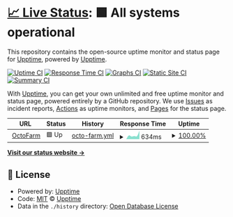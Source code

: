 # [📈 Live Status](https://https://notexpectedyet.github.io): <!--live status--> **🟩 All systems operational**

This repository contains the open-source uptime monitor and status page for [Upptime](https://upptime.js.org), powered by [Upptime](https://github.com/upptime/upptime).

[![Uptime CI](https://github.com/NotExpectedYet/service-monitoring/workflows/Uptime%20CI/badge.svg)](https://github.com/upptime/upptime/actions?query=workflow%3A%22Uptime+CI%22)
[![Response Time CI](https://github.com/NotExpectedYet/service-monitoring/workflows/Response%20Time%20CI/badge.svg)](https://github.com/upptime/upptime/actions?query=workflow%3A%22Response+Time+CI%22)
[![Graphs CI](https://github.com/NotExpectedYet/service-monitoring/workflows/Graphs%20CI/badge.svg)](https://github.com/upptime/upptime/actions?query=workflow%3A%22Graphs+CI%22)
[![Static Site CI](https://github.com/NotExpectedYet/service-monitoring/workflows/Static%20Site%20CI/badge.svg)](https://github.com/upptime/upptime/actions?query=workflow%3A%22Static+Site+CI%22)
[![Summary CI](https://github.com/NotExpectedYet/service-monitoring/workflows/Summary%20CI/badge.svg)](https://github.com/upptime/upptime/actions?query=workflow%3A%22Summary+CI%22)

With [Upptime](https://upptime.js.org), you can get your own unlimited and free uptime monitor and status page, powered entirely by a GitHub repository. We use [Issues](https://github.com/upptime/upptime/issues) as incident reports, [Actions](https://github.com/upptime/upptime/actions) as uptime monitors, and [Pages](https://https://notexpectedyet.github.io) for the status page.

<!--start: status pages-->
<!-- This summary is generated by Upptime (https://github.com/upptime/upptime) -->
<!-- Do not edit this manually, your changes will be overwritten -->
<!-- prettier-ignore -->
| URL | Status | History | Response Time | Uptime |
| --- | ------ | ------- | ------------- | ------ |
| <img alt="" src="https://favicons.githubusercontent.com/octofarm.net" height="13"> [OctoFarm](https://octofarm.net) | 🟩 Up | [octo-farm.yml](https://github.com/NotExpectedYet/service-monitoring/commits/master/history/octo-farm.yml) | <details><summary><img alt="Response time graph" src="./graphs/octo-farm/response-time-week.png" height="20"> 634ms</summary><br><a href="https://NotExpectedYet.github.io/service-monitoring/history/octo-farm"><img alt="Response time 634" src="https://img.shields.io/endpoint?url=https%3A%2F%2Fraw.githubusercontent.com%2FNotExpectedYet%2Fservice-monitoring%2Fmaster%2Fapi%2Focto-farm%2Fresponse-time.json"></a><br><a href="https://NotExpectedYet.github.io/service-monitoring/history/octo-farm"><img alt="24-hour response time 1292" src="https://img.shields.io/endpoint?url=https%3A%2F%2Fraw.githubusercontent.com%2FNotExpectedYet%2Fservice-monitoring%2Fmaster%2Fapi%2Focto-farm%2Fresponse-time-day.json"></a><br><a href="https://NotExpectedYet.github.io/service-monitoring/history/octo-farm"><img alt="7-day response time 634" src="https://img.shields.io/endpoint?url=https%3A%2F%2Fraw.githubusercontent.com%2FNotExpectedYet%2Fservice-monitoring%2Fmaster%2Fapi%2Focto-farm%2Fresponse-time-week.json"></a><br><a href="https://NotExpectedYet.github.io/service-monitoring/history/octo-farm"><img alt="30-day response time 634" src="https://img.shields.io/endpoint?url=https%3A%2F%2Fraw.githubusercontent.com%2FNotExpectedYet%2Fservice-monitoring%2Fmaster%2Fapi%2Focto-farm%2Fresponse-time-month.json"></a><br><a href="https://NotExpectedYet.github.io/service-monitoring/history/octo-farm"><img alt="1-year response time 634" src="https://img.shields.io/endpoint?url=https%3A%2F%2Fraw.githubusercontent.com%2FNotExpectedYet%2Fservice-monitoring%2Fmaster%2Fapi%2Focto-farm%2Fresponse-time-year.json"></a></details> | <details><summary><a href="https://NotExpectedYet.github.io/service-monitoring/history/octo-farm">100.00%</a></summary><a href="https://NotExpectedYet.github.io/service-monitoring/history/octo-farm"><img alt="All-time uptime 100.00%" src="https://img.shields.io/endpoint?url=https%3A%2F%2Fraw.githubusercontent.com%2FNotExpectedYet%2Fservice-monitoring%2Fmaster%2Fapi%2Focto-farm%2Fuptime.json"></a><br><a href="https://NotExpectedYet.github.io/service-monitoring/history/octo-farm"><img alt="24-hour uptime 100.00%" src="https://img.shields.io/endpoint?url=https%3A%2F%2Fraw.githubusercontent.com%2FNotExpectedYet%2Fservice-monitoring%2Fmaster%2Fapi%2Focto-farm%2Fuptime-day.json"></a><br><a href="https://NotExpectedYet.github.io/service-monitoring/history/octo-farm"><img alt="7-day uptime 100.00%" src="https://img.shields.io/endpoint?url=https%3A%2F%2Fraw.githubusercontent.com%2FNotExpectedYet%2Fservice-monitoring%2Fmaster%2Fapi%2Focto-farm%2Fuptime-week.json"></a><br><a href="https://NotExpectedYet.github.io/service-monitoring/history/octo-farm"><img alt="30-day uptime 100.00%" src="https://img.shields.io/endpoint?url=https%3A%2F%2Fraw.githubusercontent.com%2FNotExpectedYet%2Fservice-monitoring%2Fmaster%2Fapi%2Focto-farm%2Fuptime-month.json"></a><br><a href="https://NotExpectedYet.github.io/service-monitoring/history/octo-farm"><img alt="1-year uptime 100.00%" src="https://img.shields.io/endpoint?url=https%3A%2F%2Fraw.githubusercontent.com%2FNotExpectedYet%2Fservice-monitoring%2Fmaster%2Fapi%2Focto-farm%2Fuptime-year.json"></a></details>

<!--end: status pages-->

[**Visit our status website →**](https://https://notexpectedyet.github.io)

## 📄 License

- Powered by: [Upptime](https://github.com/upptime/upptime)
- Code: [MIT](./LICENSE) © [Upptime](https://upptime.js.org)
- Data in the `./history` directory: [Open Database License](https://opendatacommons.org/licenses/odbl/1-0/)
